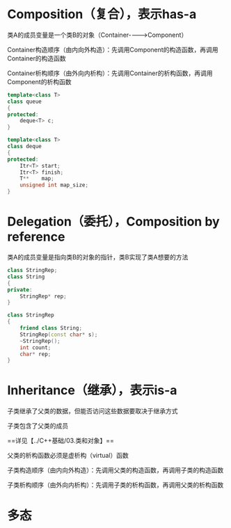 # Composition（复合），表示has-a

类A的成员变量是一个类B的对象（Container---->Component）

Container构造顺序（由内向外构造）：先调用Component的构造函数，再调用Container的构造函数

Container析构顺序（由外向内析构）：先调用Container的析构函数，再调用Component的析构函数



```c++
template<class T>
class queue
{
protected:
    deque<T> c;
}

template<class T>
class deque
{
protected:
    Itr<T> start;
    Itr<T> finish;
    T**    map;
    unsigned int map_size;
}
```





# Delegation（委托），Composition by reference

类A的成员变量是指向类B的对象的指针，类B实现了类A想要的方法

```c++
class StringRep;
class String
{
private:
    StringRep* rep;
}

class StringRep
{
    friend class String;
    StringRep(const char* s);
    ~StringRep();
    int count;
    char* rep;
}
```



# Inheritance（继承），表示is-a

子类继承了父类的数据，但能否访问这些数据要取决于继承方式

子类包含了父类的成员

==详见【../C++基础/03.类和对象】==



父类的析构函数必须是虚析构（virtual）函数

子类构造顺序（由内向外构造）：先调用父类的构造函数，再调用子类的构造函数

子类析构顺序（由外向内析构）：先调用子类的析构函数，再调用父类的析构函数



# 多态



